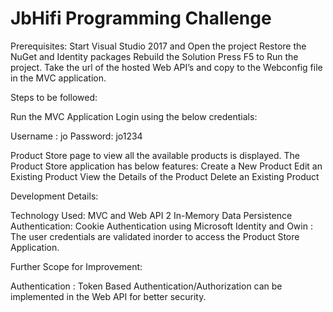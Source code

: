 # JbHifi Programming Challenge

Prerequisites:
Start Visual Studio 2017 and Open the project
Restore the NuGet and Identity packages
Rebuild the Solution
Press F5 to Run the project.
Take the url of the hosted Web API’s and copy to the Webconfig file in the MVC application.

Steps to be followed:

Run the MVC Application
Login using the below credentials:

Username : jo
Password: jo1234

Product Store page to view all the available products is displayed.
The Product Store application has below features:
Create a New Product
Edit an Existing Product
View the Details of the Product
Delete an Existing Product 

Development Details:

Technology Used: 
MVC and Web API 2 
In-Memory Data Persistence
Authentication:
Cookie Authentication using Microsoft Identity and Owin : The user credentials are validated inorder to access the Product Store Application.

Further Scope for Improvement:

Authentication : Token Based Authentication/Authorization can be implemented in the Web API for better security. 

